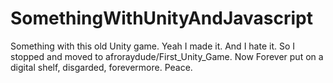 SomethingWithUnityAndJavascript
===============================

Something with this old Unity game. Yeah I made it. And I hate it. So I stopped and moved to afroraydude/First_Unity_Game.
Now Forever put on a digital shelf, disgarded, forevermore. Peace.
